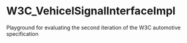 # W3C_VehicelSignalInterfaceImpl
Playground for evaluating the second iteration of the W3C automotive specification  
